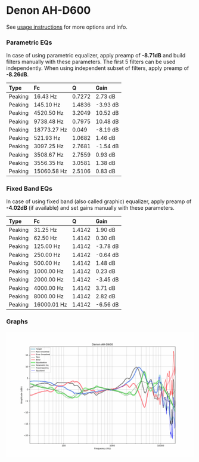 # Denon AH-D600
See [usage instructions](https://github.com/jaakkopasanen/AutoEq#usage) for more options and info.

### Parametric EQs
In case of using parametric equalizer, apply preamp of **-8.71dB** and build filters manually
with these parameters. The first 5 filters can be used independently.
When using independent subset of filters, apply preamp of **-8.26dB**.

| Type    | Fc          |      Q | Gain     |
|:--------|:------------|:-------|:---------|
| Peaking | 16.43 Hz    | 0.7272 | 2.73 dB  |
| Peaking | 145.10 Hz   | 1.4836 | -3.93 dB |
| Peaking | 4520.50 Hz  | 3.2049 | 10.52 dB |
| Peaking | 9738.48 Hz  | 0.7975 | 10.48 dB |
| Peaking | 18773.27 Hz | 0.049  | -8.19 dB |
| Peaking | 521.93 Hz   | 1.0682 | 1.46 dB  |
| Peaking | 3097.25 Hz  | 2.7681 | -1.54 dB |
| Peaking | 3508.67 Hz  | 2.7559 | 0.93 dB  |
| Peaking | 3556.35 Hz  | 3.0581 | 1.38 dB  |
| Peaking | 15060.58 Hz | 2.5106 | 0.83 dB  |

### Fixed Band EQs
In case of using fixed band (also called graphic) equalizer, apply preamp of **-4.02dB**
(if available) and set gains manually with these parameters.

| Type    | Fc          |      Q | Gain     |
|:--------|:------------|:-------|:---------|
| Peaking | 31.25 Hz    | 1.4142 | 1.90 dB  |
| Peaking | 62.50 Hz    | 1.4142 | 0.30 dB  |
| Peaking | 125.00 Hz   | 1.4142 | -3.78 dB |
| Peaking | 250.00 Hz   | 1.4142 | -0.64 dB |
| Peaking | 500.00 Hz   | 1.4142 | 1.48 dB  |
| Peaking | 1000.00 Hz  | 1.4142 | 0.23 dB  |
| Peaking | 2000.00 Hz  | 1.4142 | -3.45 dB |
| Peaking | 4000.00 Hz  | 1.4142 | 3.71 dB  |
| Peaking | 8000.00 Hz  | 1.4142 | 2.82 dB  |
| Peaking | 16000.01 Hz | 1.4142 | -6.56 dB |

### Graphs
![](./Denon%20AH-D600.png)